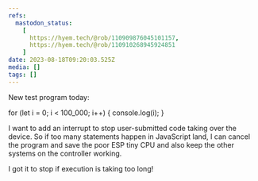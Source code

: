 ```yaml
---
refs:
  mastodon_status:
    [
      https://hyem.tech/@rob/110909876045101157,
      https://hyem.tech/@rob/110910268945924851
    ]
date: 2023-08-18T09:20:03.525Z
media: []
tags: []
---
```


New test program today:

for (let i = 0; i < 100_000; i++) {
  console.log(i);
}

I want to add an interrupt to stop user-submitted code taking over the device. So if too many statements happen in JavaScript land, I can cancel the program and save the poor ESP tiny CPU and also keep the other systems on the controller working.

I got it to stop if execution is taking too long!
